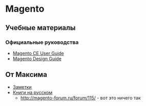 # Magento
## Учебные материалы
### Официальные руководства
* [Magento CE User Guide](http://docs.magento.com/m1/ce/user_guide/Magento_Community_Edition_User_Guide.html)
* [Magento Design Guide](http://info2.magento.com/rs/magentosoftware/images/MagentoDesignGuide.pdf)

## От Максима
* [Заметки](https://github.com/lordoys/Notes/blob/master/Magento.md)
* [Книги на русском](http://magento-forum.ru/forum/124/)
    - http://magento-forum.ru/forum/115/ - вот это ничего так